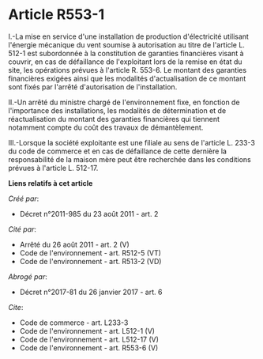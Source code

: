 # Article R553-1

I.-La mise en service d'une installation de production d'électricité utilisant l'énergie mécanique du vent soumise à
autorisation au titre de l'article L. 512-1 est subordonnée à la constitution de garanties financières visant à couvrir, en
cas de défaillance de l'exploitant lors de la remise en état du site, les opérations prévues à l'article R. 553-6. Le montant
des garanties financières exigées ainsi que les modalités d'actualisation de ce montant sont fixés par l'arrêté
d'autorisation de l'installation. 

II.-Un arrêté du ministre chargé de l'environnement fixe, en fonction de l'importance des installations, les modalités de
détermination et de réactualisation du montant des garanties financières qui tiennent notamment compte du coût des travaux de
démantèlement. 

III.-Lorsque la société exploitante est une filiale au sens de l'article L. 233-3 du code de commerce et en cas de
défaillance de cette dernière la responsabilité de la maison mère peut être recherchée dans les conditions prévues à
l'article L. 512-17.

**Liens relatifs à cet article**

_Créé par_:

  - Décret n°2011-985 du 23 août 2011 - art. 2

_Cité par_:

  - Arrêté du 26 août 2011 - art. 2 (V)
  - Code de l'environnement - art. R512-5 (VT)
  - Code de l'environnement - art. R513-2 (VD)

_Abrogé par_:

  - Décret n°2017-81 du 26 janvier 2017 - art. 6

_Cite_:

  - Code de commerce - art. L233-3
  - Code de l'environnement - art. L512-1 (V)
  - Code de l'environnement - art. L512-17 (V)
  - Code de l'environnement - art. R553-6 (V)
